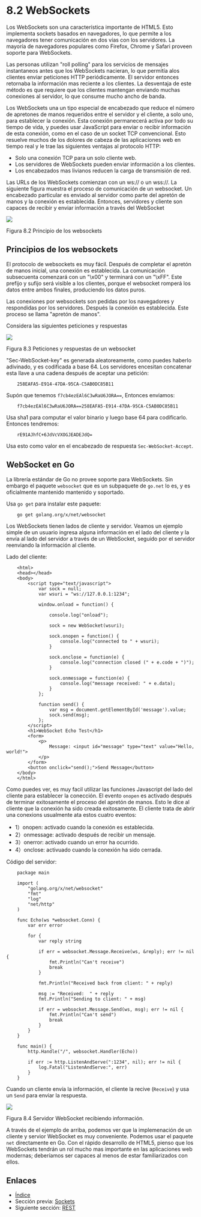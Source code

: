# 8.2 WebSockets

Los WebSockets son una característica importante de HTML5. Esto implementa sockets basados en navegadores, lo que permite a los navegadores tener comunicación en dos vías con los servidores. La mayoría de navegadores populares como Firefox, Chrome y Safari proveen soporte para WebSockets.

Las personas utilizan "roll polling" para los servicios de mensajes instantaneos antes que los WebSockets nacieran, lo que permitía alos clientes enviar peticiones HTTP periódicamente. El servidor entonces retornaba la información mas reciente a los clientes. La desventaja de este método es que requiere que los clientes mantengan enviando muchas conexiones al servidor, lo que consume mucho ancho de banda.

Los WebSockets una un tipo especial de encabezado que reduce el número de apretones de manos requeridos entre el servidor y el cliente, a solo uno, para establecer la conexión. Esta conexión permanecerá activa por todo su tiempo de vida, y puedes usar JavaScript para enviar o recibir información de esta conexión, como en el caso de un socket TCP convencional. Esto resuelve muchos de los dolores de cabeza de las aplicaciones web en tiempo real y le trae las siguientes ventajas al protocolo HTTP:

* Solo una conexión TCP para un solo cliente web.
* Los servidores de WebSockets pueden enviar información a los clientes.
* Los encabezados mas livianos reducen la carga de transmisión de red.

Las URLs de los WebSockets comienzan con un ws:// o un wss://. La siguiente figura muestra el proceso de comunicación de un websocket. Un encabezado particular es enviado al servidor como parte del apretón de manos y la conexión es establecida. Entonces, servidores y cliente son capaces de recibir y enviar información a través del WebSocket

![](images/8.2.websocket.png)

Figura 8.2 Principio de los websockets

## Principios de los websockets

El protocolo de websockets es muy fácil. Después de completar el apretón de manos inicial, una conexión es establecida. La comunicación subsecuenta comenzará con un "\x00" y terminará con un "\xFF". Este prefijo y sufijo será visible a los clientes, porque el websocket romperá los datos entre ambos finales, produciendo los datos puros.

Las conexiones por websockets son pedidas por los navegadores y respondidas por los servidores. Después la conexión es establecida. Este proceso se llama "apretón de manos".

Considera las siguientes peticiones y respuestas

![](images/8.2.websocket2.png)

Figura 8.3 Peticiones y respuestas de un websocket

"Sec-WebSocket-key" es generada aleatoreamente, como puedes haberlo adivinado, y es codificada a base 64. Los servidores encesitan concatenar esta llave a una cadena después de aceptar una petición:

```
	258EAFA5-E914-47DA-95CA-C5AB0DC85B11
```

Supón que tenemos `f7cb4ezEAl6C3wRaU6JORA==`, Entonces enviamos:

```
	f7cb4ezEAl6C3wRaU6JORA==258EAFA5-E914-47DA-95CA-C5AB0DC85B11
```

Usa sha1 para computar el valor binario y luego base 64 para codificarlo. Entonces tendremos:

```
	rE91AJhfC+6JdVcVXOGJEADEJdQ=
```

Usa esto como valor en el encabezado de respuesta `Sec-WebSocket-Accept`.

## WebSocket en Go

La librería estándar de Go no provee soporte para WebSockets. Sin embargo el paquete `websocket` que es un subpaquete de `go.net` lo es, y es oficialmente mantenido mantenido y soportado.

Usa `go get` para instalar este paquete:

```
	go get golang.org/x/net/websocket
```

Los WebSockets tienen lados de cliente y servidor. Veamos un ejemplo simple de un usuario ingresa alguna información en el lado del cliente y la envía al lado del servidor a través de un WebSocket, seguido por el servidor reenviando la información al cliente.

Lado del cliente:

```
	<html>
	<head></head>
	<body>
		<script type="text/javascript">
			var sock = null;
			var wsuri = "ws://127.0.0.1:1234";

			window.onload = function() {

				console.log("onload");

				sock = new WebSocket(wsuri);

				sock.onopen = function() {
					console.log("connected to " + wsuri);
				}

				sock.onclose = function(e) {
					console.log("connection closed (" + e.code + ")");
				}

				sock.onmessage = function(e) {
					console.log("message received: " + e.data);
				}
			};

			function send() {
				var msg = document.getElementById('message').value;
				sock.send(msg);
			};
		</script>
		<h1>WebSocket Echo Test</h1>
		<form>
			<p>
				Message: <input id="message" type="text" value="Hello, world!">
			</p>
		</form>
		<button onclick="send();">Send Message</button>
	</body>
	</html>
```

Como puedes ver, es muy facil utilizar las funciones Javascript del lado del cliente para establecer la conección. El evento `onopen` es activado después de terminar exitosamente el proceso del apretón de manos. Esto le dice al cliente que la conexión ha sido creada exitosamente. El cliente trata de abrir una conexions usualmente ata estos cuatro eventos:

* 1）onopen: activado cuando la conexión es establecida.
* 2）onmessage: activado después de recibir un mensaje.
* 3）onerror: activado cuando un error ha ocurrido.
* 4）onclose: activuado cuando la conexión ha sido cerrada.

Código del servidor:

```
	package main

	import (
		"golang.org/x/net/websocket"
		"fmt"
		"log"
		"net/http"
	)

	func Echo(ws *websocket.Conn) {
		var err error

		for {
			var reply string

			if err = websocket.Message.Receive(ws, &reply); err != nil {
				fmt.Println("Can't receive")
				break
			}

			fmt.Println("Received back from client: " + reply)

			msg := "Received:  " + reply
			fmt.Println("Sending to client: " + msg)

			if err = websocket.Message.Send(ws, msg); err != nil {
				fmt.Println("Can't send")
				break
			}
		}
	}

	func main() {
		http.Handle("/", websocket.Handler(Echo))

		if err := http.ListenAndServe(":1234", nil); err != nil {
			log.Fatal("ListenAndServe:", err)
		}
	}
```

Cuando un cliente envía la información, el cliente la recive (`Receive`) y usa un `Send` para enviar la respuesta.

![](images/8.2.websocket3.png)

Figura 8.4 Servidor WebSocket recibiendo información.

A través de el ejemplo de arriba, podemos ver que la implemenación de un cliente y servior WebSocket es muy conveniente. Podemos usar el paquete `net` directamente en Go. Con el rápido desarrollo de HTML5, pienso que los WebSockets tendrán un rol mucho mas importante en las aplicaciones web modernas; deberíamos ser capaces al menos de estar familiarizados con ellos.

## Enlaces

* [Índice](preface.md)
* Sección previa: [Sockets](08.1.md)
* Siguiente sección: [REST](08.3.md)

